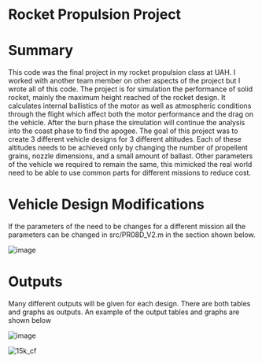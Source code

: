 # Rocket Propulsion Project
# Summary
This code was the final project in my rocket propulsion class at UAH. I worked with another team member on other aspects of the project but I wrote all of this code. The project is for simulation the performance of solid rocket, mainly the maximum height reached of the rocket design. It calculates internal ballistics of the motor as well as atmospheric conditions through the flight which affect both the motor performance and the drag on the vehicle. After the burn phase the simulation will continue the analysis into the coast phase to find the apogee. The goal of this project was to create 3 different vehicle designs for 3 different altitudes. Each of these altitudes needs to be achieved only by changing the number of propellent grains, nozzle dimensions, and a small amount of ballast. Other parameters of the vehicle we required to remain the same, this mimicked the real world need to be able to use common parts for different missions to reduce cost. 

# Vehicle Design Modifications
If the parameters of the need to be changes for a different mission all the parameters can be changed in src/PR08D_V2.m in the section shown below.

![image](https://user-images.githubusercontent.com/49332395/163659217-fa18c762-0680-4b3b-82cb-ed0ed8c703b9.png)

# Outputs
Many different outputs will be given for each design. There are both tables and graphs as outputs. An example of the output tables and graphs are shown below

![image](https://user-images.githubusercontent.com/49332395/163659319-51cca7c3-a3d4-4cf7-bee8-d1cfdac27177.png)


![15k_cf](https://user-images.githubusercontent.com/49332395/163659330-fa6c36ee-5367-4960-84a7-c0f3de4794d6.jpg)
